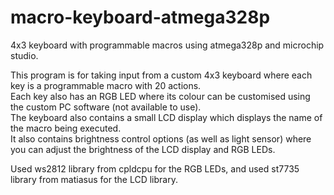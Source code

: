 # macro-keyboard-atmega328p
4x3 keyboard with programmable macros using atmega328p and microchip studio.<br>

This program is for taking input from a custom 4x3 keyboard where each key is a programmable macro with 20 actions.<br>
Each key also has an RGB LED where its colour can be customised using the custom PC software (not available to use).<br>
The keyboard also contains a small LCD display which displays the name of the macro being executed.<br>
It also contains brightness control options (as well as light sensor) where you can adjust the brightness of the LCD display and RGB LEDs.<br>

Used ws2812 library from cpldcpu for the RGB LEDs, and used st7735 library from matiasus for the LCD library.
